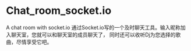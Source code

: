 # Chat_room_socket.io
A chat room with socket.io
通过Socket.io写的一个及时聊天工具。输入昵称加入聊天室，您就可以和聊天室的成员聊天了，
同时还可以收听Dj为您选择的歌曲，尽情享受它吧。
